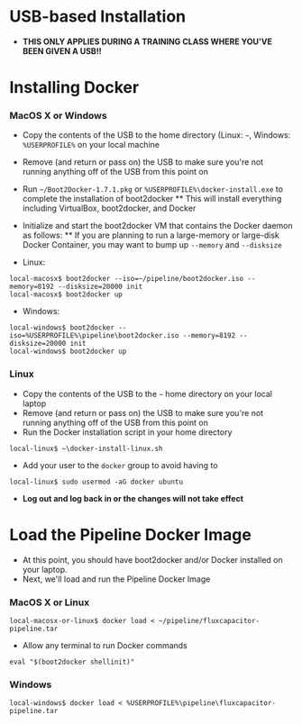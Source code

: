 # USB-based Installation
* **THIS ONLY APPLIES DURING A TRAINING CLASS WHERE YOU'VE BEEN GIVEN A USB!!**

# Installing Docker
### MacOS X or Windows 
* Copy the contents of the USB to the home directory (Linux: `~`, Windows: `%USERPROFILE%` on your local machine
* Remove (and return or pass on) the USB to make sure you're not running anything off of the USB from this point on
* Run `~/Boot2Docker-1.7.1.pkg` or `%USERPROFILE%\docker-install.exe` to complete the installation of boot2docker
** This will install everything including VirtualBox, boot2docker, and Docker
* Initialize and start the boot2docker VM that contains the Docker daemon as follows:
** If you are planning to run a large-memory or large-disk Docker Container, you may want to bump up `--memory` and `--disksize`

* Linux:
```
local-macosx$ boot2docker --iso=~/pipeline/boot2docker.iso --memory=8192 --disksize=20000 init
local-macosx$ boot2docker up
```
* Windows:
```
local-windows$ boot2docker --iso=%USERPROFILE%\pipeline\boot2docker.iso --memory=8192 --disksize=20000 init
local-windows$ boot2docker up
```

### Linux
* Copy the contents of the USB to the `~` home directory on your local laptop
* Remove (and return or pass on) the USB to make sure you're not running anything off of the USB from this point on
* Run the Docker installation script in your home directory 
```
local-linux$ ~\docker-install-linux.sh
```
* Add your user to the `docker` group to avoid having to 
```
local-linux$ sudo usermod -aG docker ubuntu
```
* **Log out and log back in or the changes will not take effect**

# Load the Pipeline Docker Image 
* At this point, you should have boot2docker and/or Docker installed on your laptop.
* Next, we'll load and run the Pipeline Docker Image

### MacOS X or Linux
```
local-macosx-or-linux$ docker load < ~/pipeline/fluxcapacitor-pipeline.tar
``` 
* Allow any terminal to run Docker commands
```
eval "$(boot2docker shellinit)"
``` 

### Windows 
```
local-windows$ docker load < %USERPROFILE%\pipeline\fluxcapacitor-pipeline.tar
``` 
